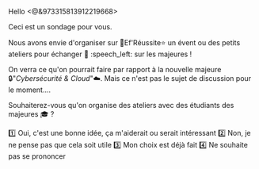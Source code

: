 Hello <@&973315813912219668>

Ceci est un sondage pour vous.

Nous avons envie d'organiser sur 📖Ef'Réussite⭐ un évent ou des petits ateliers pour échanger :speech_balloon: :speech_left: sur les majeures !

On verra ce qu'on pourrait faire par rapport à la nouvelle majeure 🔒"*Cybersécurité & Cloud*"☁️.
Mais ce n'est pas le sujet de discussion pour le moment....

Souhaiterez-vous qu'on organise des ateliers avec des étudiants des majeures :mortar_board: ?

:one: Oui, c'est une bonne idée, ça m'aiderait ou serait intéressant
:two: Non, je ne pense pas que cela soit utile
:three: Mon choix est déjà fait
:four: Ne souhaite pas se prononcer
